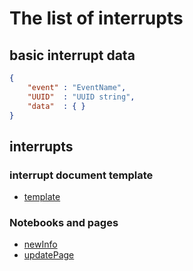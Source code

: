# The list of interrupts
## basic interrupt data
```json
{
    "event" : "EventName",
    "UUID"  : "UUID string",
    "data"  : { }
}
```

## interrupts
### interrupt document template
- [template](./template.md)
### Notebooks and pages
- [newInfo](./newInfo.md)
- [updatePage](./updatePage.md)



